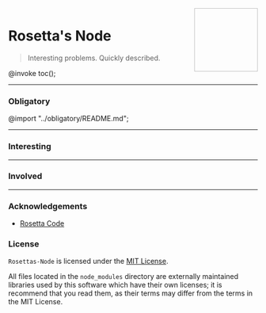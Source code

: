 <img height="128px" width="128px" align="right" />

# Rosetta's Node

> Interesting problems. Quickly described.

@invoke toc();

<hr>

### Obligatory

@import "../obligatory/README.md";

<hr>

### Interesting

<hr>

### Involved

<hr>

### Acknowledgements

-   [Rosetta Code](http://rosettacode.org/wiki/Rosetta_Code)

### License

`Rosettas-Node` is licensed under the [MIT License](https://github.com/brianjenkins94/Rosettas-Node/blob/master/LICENSE).

All files located in the `node_modules` directory are externally maintained libraries used by this software which have their own licenses; it is recommend that you read them, as their terms may differ from the terms in the MIT License.
